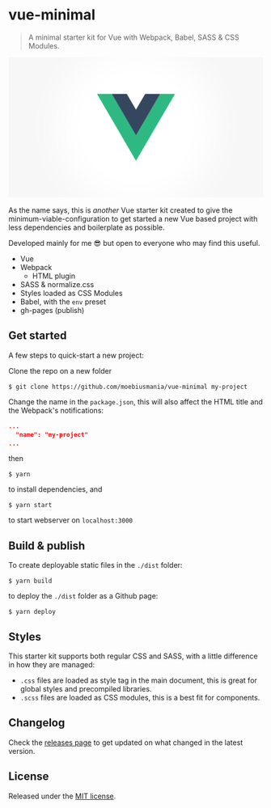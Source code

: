 # vue-minimal
> A minimal starter kit for Vue with Webpack, Babel, SASS &amp; CSS Modules.

![./logo.png](./logo-vue.png)

As the name says, this is *another* Vue starter kit created to give the minimum-viable-configuration to get started a new Vue based project with less dependencies and boilerplate as possible.

Developed mainly for me 😎 but open to everyone who may find this useful.

* Vue
* Webpack
  * HTML plugin
* SASS & normalize.css
* Styles loaded as CSS Modules
* Babel, with the `env` preset
* gh-pages (publish)

## Get started
A few steps to quick-start a new project:

Clone the repo on a new folder
```
$ git clone https://github.com/moebiusmania/vue-minimal my-project
```

Change the name in the `package.json`, this will also affect the HTML title and the Webpack's notifications:
```json
...
  "name": "my-project"
...
```

then

```
$ yarn
```
to install dependencies, and

```
$ yarn start
``` 
to start webserver on `localhost:3000`

## Build & publish

To create deployable static files in the `./dist` folder:
```
$ yarn build
```

to deploy the `./dist` folder as a Github page:
```
$ yarn deploy
```

## Styles
This starter kit supports both regular CSS and SASS, with a little difference in how they are managed:

* `.css` files are loaded as style tag in the main document, this is great for global styles and precompiled libraries.
* `.scss` files are loaded as CSS modules, this is a best fit for components.

## Changelog
Check the [releases page](https://github.com/moebiusmania/vue-minimal/releases/) to get updated on what changed in the latest version.

## License
Released under the [MIT license](LICENSE).